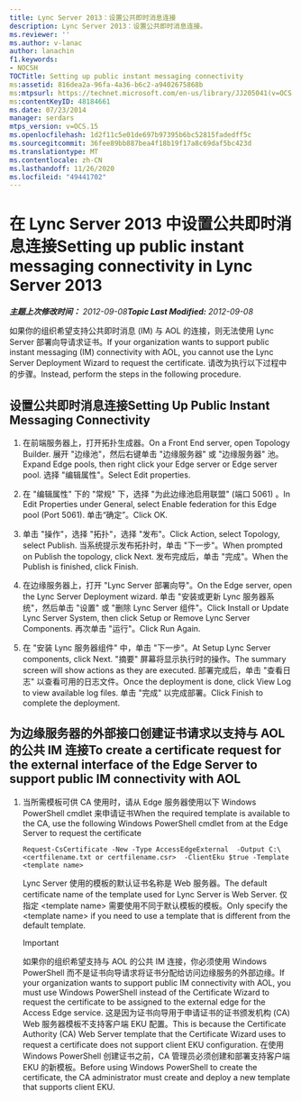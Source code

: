 ```yaml
---
title: Lync Server 2013：设置公共即时消息连接
description: Lync Server 2013：设置公共即时消息连接。
ms.reviewer: ''
ms.author: v-lanac
author: lanachin
f1.keywords:
- NOCSH
TOCTitle: Setting up public instant messaging connectivity
ms:assetid: 816dea2a-96fa-4a36-b6c2-a9402675868b
ms:mtpsurl: https://technet.microsoft.com/en-us/library/JJ205041(v=OCS.15)
ms:contentKeyID: 48184661
ms.date: 07/23/2014
manager: serdars
mtps_version: v=OCS.15
ms.openlocfilehash: 1d2f11c5e01de697b97395b6bc52815fadedff5c
ms.sourcegitcommit: 36fee89bb887bea4f18b19f17a8c69daf5bc423d
ms.translationtype: MT
ms.contentlocale: zh-CN
ms.lasthandoff: 11/26/2020
ms.locfileid: "49441702"
---
```

# <a name="setting-up-public-instant-messaging-connectivity-in-lync-server-2013"></a><span data-ttu-id="ca1dd-103">在 Lync Server 2013 中设置公共即时消息连接</span><span class="sxs-lookup"><span data-stu-id="ca1dd-103">Setting up public instant messaging connectivity in Lync Server 2013</span></span>

<div data-xmlns="http://www.w3.org/1999/xhtml">

<div class="topic" data-xmlns="http://www.w3.org/1999/xhtml" data-msxsl="urn:schemas-microsoft-com:xslt" data-cs="https://msdn.microsoft.com/">

<div data-asp="https://msdn2.microsoft.com/asp">



</div>

<div id="mainSection">

<div id="mainBody"><span data-ttu-id="ca1dd-104">

<span> </span></span><span class="sxs-lookup"><span data-stu-id="ca1dd-104">

<span> </span></span></span>

<span data-ttu-id="ca1dd-105">_**主题上次修改时间：** 2012-09-08_</span><span class="sxs-lookup"><span data-stu-id="ca1dd-105">_**Topic Last Modified:** 2012-09-08_</span></span>

<span data-ttu-id="ca1dd-106">如果你的组织希望支持公共即时消息 (IM) 与 AOL 的连接，则无法使用 Lync Server 部署向导请求证书。</span><span class="sxs-lookup"><span data-stu-id="ca1dd-106">If your organization wants to support public instant messaging (IM) connectivity with AOL, you cannot use the Lync Server Deployment Wizard to request the certificate.</span></span> <span data-ttu-id="ca1dd-107">请改为执行以下过程中的步骤。</span><span class="sxs-lookup"><span data-stu-id="ca1dd-107">Instead, perform the steps in the following procedure.</span></span>

<div>

## <a name="setting-up-public-instant-messaging-connectivity"></a><span data-ttu-id="ca1dd-108">设置公共即时消息连接</span><span class="sxs-lookup"><span data-stu-id="ca1dd-108">Setting Up Public Instant Messaging Connectivity</span></span>

1.  <span data-ttu-id="ca1dd-109">在前端服务器上，打开拓扑生成器。</span><span class="sxs-lookup"><span data-stu-id="ca1dd-109">On a Front End server, open Topology Builder.</span></span> <span data-ttu-id="ca1dd-110">展开 "边缘池"，然后右键单击 "边缘服务器" 或 "边缘服务器" 池。</span><span class="sxs-lookup"><span data-stu-id="ca1dd-110">Expand Edge pools, then right click your Edge server or Edge server pool.</span></span> <span data-ttu-id="ca1dd-111">选择 "编辑属性"。</span><span class="sxs-lookup"><span data-stu-id="ca1dd-111">Select Edit properties.</span></span>

2.  <span data-ttu-id="ca1dd-112">在 "编辑属性" 下的 "常规" 下，选择 "为此边缘池启用联盟" (端口 5061) 。</span><span class="sxs-lookup"><span data-stu-id="ca1dd-112">In Edit Properties under General, select Enable federation for this Edge pool (Port 5061).</span></span> <span data-ttu-id="ca1dd-113">单击“确定”。</span><span class="sxs-lookup"><span data-stu-id="ca1dd-113">Click OK.</span></span>

3.  <span data-ttu-id="ca1dd-114">单击 "操作"，选择 "拓扑"，选择 "发布"。</span><span class="sxs-lookup"><span data-stu-id="ca1dd-114">Click Action, select Topology, select Publish.</span></span> <span data-ttu-id="ca1dd-115">当系统提示发布拓扑时，单击 "下一步"。</span><span class="sxs-lookup"><span data-stu-id="ca1dd-115">When prompted on Publish the topology, click Next.</span></span> <span data-ttu-id="ca1dd-116">发布完成后，单击 "完成"。</span><span class="sxs-lookup"><span data-stu-id="ca1dd-116">When the Publish is finished, click Finish.</span></span>

4.  <span data-ttu-id="ca1dd-117">在边缘服务器上，打开 "Lync Server 部署向导"。</span><span class="sxs-lookup"><span data-stu-id="ca1dd-117">On the Edge server, open the Lync Server Deployment wizard.</span></span> <span data-ttu-id="ca1dd-118">单击 "安装或更新 Lync 服务器系统"，然后单击 "设置" 或 "删除 Lync Server 组件"。</span><span class="sxs-lookup"><span data-stu-id="ca1dd-118">Click Install or Update Lync Server System, then click Setup or Remove Lync Server Components.</span></span> <span data-ttu-id="ca1dd-119">再次单击 "运行"。</span><span class="sxs-lookup"><span data-stu-id="ca1dd-119">Click Run Again.</span></span>

5.  <span data-ttu-id="ca1dd-120">在 "安装 Lync 服务器组件" 中，单击 "下一步"。</span><span class="sxs-lookup"><span data-stu-id="ca1dd-120">At Setup Lync Server components, click Next.</span></span> <span data-ttu-id="ca1dd-121">"摘要" 屏幕将显示执行时的操作。</span><span class="sxs-lookup"><span data-stu-id="ca1dd-121">The summary screen will show actions as they are executed.</span></span> <span data-ttu-id="ca1dd-122">部署完成后，单击 "查看日志" 以查看可用的日志文件。</span><span class="sxs-lookup"><span data-stu-id="ca1dd-122">Once the deployment is done, click View Log to view available log files.</span></span> <span data-ttu-id="ca1dd-123">单击 "完成" 以完成部署。</span><span class="sxs-lookup"><span data-stu-id="ca1dd-123">Click Finish to complete the deployment.</span></span>

</div>

<div>

## <a name="to-create-a-certificate-request-for-the-external-interface-of-the-edge-server-to-support-public-im-connectivity-with-aol"></a><span data-ttu-id="ca1dd-124">为边缘服务器的外部接口创建证书请求以支持与 AOL 的公共 IM 连接</span><span class="sxs-lookup"><span data-stu-id="ca1dd-124">To create a certificate request for the external interface of the Edge Server to support public IM connectivity with AOL</span></span>

1.  <span data-ttu-id="ca1dd-125">当所需模板可供 CA 使用时，请从 Edge 服务器使用以下 Windows PowerShell cmdlet 来申请证书</span><span class="sxs-lookup"><span data-stu-id="ca1dd-125">When the required template is available to the CA, use the following Windows PowerShell cmdlet from at the Edge Server to request the certificate</span></span>
    
        Request-CsCertificate -New -Type AccessEdgeExternal  -Output C:\ <certfilename.txt or certfilename.csr>  -ClientEku $true -Template <template name>
    
    <span data-ttu-id="ca1dd-126">Lync Server 使用的模板的默认证书名称是 Web 服务器。</span><span class="sxs-lookup"><span data-stu-id="ca1dd-126">The default certificate name of the template used for Lync Server is Web Server.</span></span> <span data-ttu-id="ca1dd-127">仅指定 \<template name\> 需要使用不同于默认模板的模板。</span><span class="sxs-lookup"><span data-stu-id="ca1dd-127">Only specify the \<template name\> if you need to use a template that is different from the default template.</span></span>
    
    <div>
    

    > [!IMPORTANT]  
    > <span data-ttu-id="ca1dd-128">如果你的组织希望支持与 AOL 的公共 IM 连接，你必须使用 Windows PowerShell 而不是证书向导请求将证书分配给访问边缘服务的外部边缘。</span><span class="sxs-lookup"><span data-stu-id="ca1dd-128">If your organization wants to support public IM connectivity with AOL, you must use Windows PowerShell instead of the Certificate Wizard to request the certificate to be assigned to the external edge for the Access Edge service.</span></span> <span data-ttu-id="ca1dd-129">这是因为证书向导用于申请证书的证书颁发机构 (CA) Web 服务器模板不支持客户端 EKU 配置。</span><span class="sxs-lookup"><span data-stu-id="ca1dd-129">This is because the Certificate Authority (CA) Web Server template that the Certificate Wizard uses to request a certificate does not support client EKU configuration.</span></span> <span data-ttu-id="ca1dd-130">在使用 Windows PowerShell 创建证书之前，CA 管理员必须创建和部署支持客户端 EKU 的新模板。</span><span class="sxs-lookup"><span data-stu-id="ca1dd-130">Before using Windows PowerShell to create the certificate, the CA administrator must create and deploy a new template that supports client EKU.</span></span>

    
    <span data-ttu-id="ca1dd-131"></div>

</div>

</div>

<span> </span>

</div>

</div>

</span><span class="sxs-lookup"><span data-stu-id="ca1dd-131"></div>

</div>

</div>

<span> </span>

</div>

</div>

</span></span></div>

